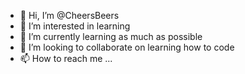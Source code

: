 - 👋 Hi, I’m @CheersBeers
- 👀 I’m interested in learning
- 🌱 I’m currently learning as much as possible
- 💞️ I’m looking to collaborate on learning how to code
- 📫 How to reach me ...

<!---
CheersBeers/CheersBeers is a ✨ special ✨ repository because its `README.md` (this file) appears on your GitHub profile.
You can click the Preview link to take a look at your changes.
--->
